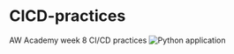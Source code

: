 # CICD-practices
AW Academy week 8 CI/CD practices
![Python application](https://github.com/katiheikkonen/CICD-practices/workflows/Python%20application/badge.svg)
